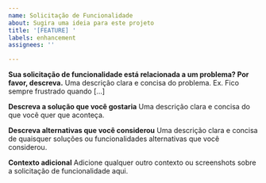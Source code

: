 ```yaml
---
name: Solicitação de Funcionalidade
about: Sugira uma ideia para este projeto
title: '[FEATURE] '
labels: enhancement
assignees: ''

---
```


**Sua solicitação de funcionalidade está relacionada a um problema? Por favor, descreva.**
Uma descrição clara e concisa do problema. Ex. Fico sempre frustrado quando [...]

**Descreva a solução que você gostaria**
Uma descrição clara e concisa do que você quer que aconteça.

**Descreva alternativas que você considerou**
Uma descrição clara e concisa de quaisquer soluções ou funcionalidades alternativas que você considerou.

**Contexto adicional**
Adicione qualquer outro contexto ou screenshots sobre a solicitação de funcionalidade aqui.